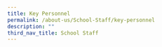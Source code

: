 ```yaml
---
title: Key Personnel
permalink: /about-us/School-Staff/key-personnel
description: ""
third_nav_title: School Staff
---
```

